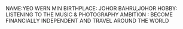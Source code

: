 NAME:YEO WERN MIN
BIRTHPLACE: JOHOR BAHRU,JOHOR
HOBBY: LISTENING TO THE MUSIC & PHOTOGRAPHY
AMBITION : BECOME FINANCIALLY INDEPENDENT AND TRAVEL AROUND THE WORLD
